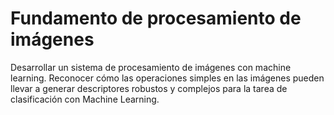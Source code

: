 # Fundamento de procesamiento de imágenes
Desarrollar un sistema de procesamiento de imágenes con machine learning. Reconocer cómo las operaciones simples en las imágenes pueden llevar a generar descriptores robustos y complejos para la tarea de clasificación con Machine Learning.
